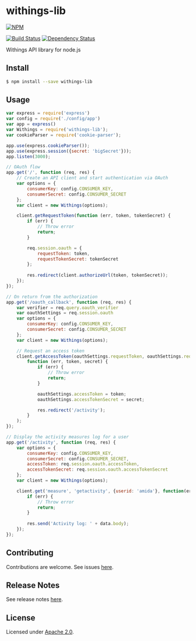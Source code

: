 # withings-lib
[![NPM][npm-image]][npm-url]

[![Build Status][travis-image]][travis-url] [![Dependency Status][daviddm-image]][daviddm-url]

Withings API library for node.js


## Install

```sh
$ npm install --save withings-lib
```


## Usage

```js
var express = require('express')
var config = require('./config/app')
var app = express()
var Withings = require('withings-lib');
var cookieParser = require('cookie-parser');

app.use(express.cookieParser());
app.use(express.session({secret: 'bigSecret'}));
app.listen(3000);

// OAuth flow
app.get('/', function (req, res) {
    // Create an API client and start authentication via OAuth
    var options = {
        consumerKey: config.CONSUMER_KEY,
        consumerSecret: config.CONSUMER_SECRET
    };
    var client = new Withings(options);

    client.getRequestToken(function (err, token, tokenSecret) {
        if (err) {
            // Throw error
            return;
        }

        req.session.oauth = {
            requestToken: token,
            requestTokenSecret: tokenSecret
        };
        
        res.redirect(client.authorizeUrl(token, tokenSecret));
    });
});

// On return from the authorization
app.get('/oauth_callback', function (req, res) {
    var verifier = req.query.oauth_verifier
    var oauthSettings = req.session.oauth
    var options = {
        consumerKey: config.CONSUMER_KEY,
        consumerSecret: config.CONSUMER_SECRET
    };
    var client = new Withings(options);

    // Request an access token
    client.getAccessToken(oauthSettings.requestToken, oauthSettings.requestTokenSecret, verifier,
        function (err, token, secret) {
            if (err) {
                // Throw error
                return;
            }

            oauthSettings.accessToken = token;
            oauthSettings.accessTokenSecret = secret;

            res.redirect('/activity');
        }
    );
});

// Display the activity measures log for a user
app.get('/activity', function (req, res) {
    var options = {
        consumerKey: config.CONSUMER_KEY,
        consumerSecret: config.CONSUMER_SECRET,
        accessToken: req.session.oauth.accessToken,
        accessTokenSecret: req.session.oauth.accessTokenSecret
    };
    var client = new Withings(options);

    client.get('measure', 'getactivity', {userid: 'amida'}, function(err, data) {
        if (err) {
            // Throw error
            return;
        }
        
        res.send('Activity log: ' + data.body);
    });
});
```

## Contributing

Contributions are welcome. See issues [here](https://github.com/amida-tech/withings-lib/issues).

## Release Notes

See release notes [here](./RELEASENOTES.md).

## License

Licensed under [Apache 2.0](./LICENSE).


[npm-image]: https://nodei.co/npm/withings-lib.png
[npm-url]: https://nodei.co/npm/withings-lib/
[travis-image]: https://travis-ci.org/amida-tech/withings-lib.svg?branch=master
[travis-url]: https://travis-ci.org/amida-tech/withings-lib
[daviddm-image]: https://david-dm.org/amida-tech/withings-lib.svg?theme=shields.io
[daviddm-url]: https://david-dm.org/amida-tech/withings-lib
